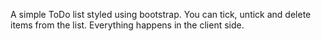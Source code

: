 A simple ToDo list styled using bootstrap. You can tick, untick and delete items from the list. Everything happens in the client side.
